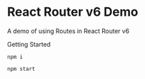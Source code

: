 # React Router v6 Demo
A demo of using Routes in React Router v6

Getting Started

    npm i

    npm start